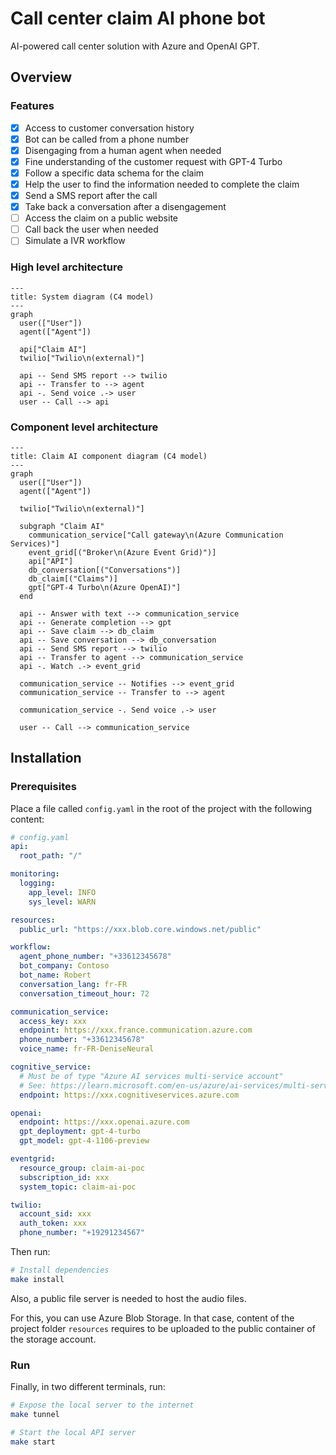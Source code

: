# Call center claim AI phone bot

AI-powered call center solution with Azure and OpenAI GPT.

## Overview

### Features

- [x] Access to customer conversation history
- [x] Bot can be called from a phone number
- [x] Disengaging from a human agent when needed
- [x] Fine understanding of the customer request with GPT-4 Turbo
- [x] Follow a specific data schema for the claim
- [x] Help the user to find the information needed to complete the claim
- [x] Send a SMS report after the call
- [x] Take back a conversation after a disengagement
- [ ] Access the claim on a public website
- [ ] Call back the user when needed
- [ ] Simulate a IVR workflow

### High level architecture

```mermaid
---
title: System diagram (C4 model)
---
graph
  user(["User"])
  agent(["Agent"])

  api["Claim AI"]
  twilio["Twilio\n(external)"]

  api -- Send SMS report --> twilio
  api -- Transfer to --> agent
  api -. Send voice .-> user
  user -- Call --> api
```

### Component level architecture

```mermaid
---
title: Claim AI component diagram (C4 model)
---
graph
  user(["User"])
  agent(["Agent"])

  twilio["Twilio\n(external)"]

  subgraph "Claim AI"
    communication_service["Call gateway\n(Azure Communication Services)"]
    event_grid[("Broker\n(Azure Event Grid)")]
    api["API"]
    db_conversation[("Conversations")]
    db_claim[("Claims")]
    gpt["GPT-4 Turbo\n(Azure OpenAI)"]
  end

  api -- Answer with text --> communication_service
  api -- Generate completion --> gpt
  api -- Save claim --> db_claim
  api -- Save conversation --> db_conversation
  api -- Send SMS report --> twilio
  api -- Transfer to agent --> communication_service
  api -. Watch .-> event_grid

  communication_service -- Notifies --> event_grid
  communication_service -- Transfer to --> agent

  communication_service -. Send voice .-> user

  user -- Call --> communication_service
```

## Installation

### Prerequisites

Place a file called `config.yaml` in the root of the project with the following content:

```yaml
# config.yaml
api:
  root_path: "/"

monitoring:
  logging:
    app_level: INFO
    sys_level: WARN

resources:
  public_url: "https://xxx.blob.core.windows.net/public"

workflow:
  agent_phone_number: "+33612345678"
  bot_company: Contoso
  bot_name: Robert
  conversation_lang: fr-FR
  conversation_timeout_hour: 72

communication_service:
  access_key: xxx
  endpoint: https://xxx.france.communication.azure.com
  phone_number: "+33612345678"
  voice_name: fr-FR-DeniseNeural

cognitive_service:
  # Must be of type "Azure AI services multi-service account"
  # See: https://learn.microsoft.com/en-us/azure/ai-services/multi-service-resource?tabs=macos&pivots=azportal#create-a-new-multi-service-resource
  endpoint: https://xxx.cognitiveservices.azure.com

openai:
  endpoint: https://xxx.openai.azure.com
  gpt_deployment: gpt-4-turbo
  gpt_model: gpt-4-1106-preview

eventgrid:
  resource_group: claim-ai-poc
  subscription_id: xxx
  system_topic: claim-ai-poc

twilio:
  account_sid: xxx
  auth_token: xxx
  phone_number: "+19291234567"
```

Then run:

```bash
# Install dependencies
make install
```

Also, a public file server is needed to host the audio files.

For this, you can use Azure Blob Storage. In that case, content of the project folder `resources` requires to be uploaded to the public container of the storage account.

### Run

Finally, in two different terminals, run:

```bash
# Expose the local server to the internet
make tunnel
```

```bash
# Start the local API server
make start
```
